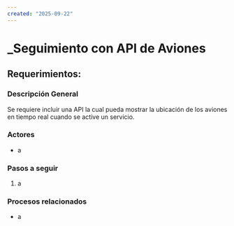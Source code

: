 ```yaml
---
created: "2025-09-22"
---
```


# _Seguimiento con API de Aviones
## Requerimientos:
### Descripción General
Se requiere incluir una API la cual pueda mostrar la ubicación de los aviones en tiempo real cuando se active un servicio.

### Actores
- a

### Pasos a seguir
1. a

### Procesos relacionados 
- a